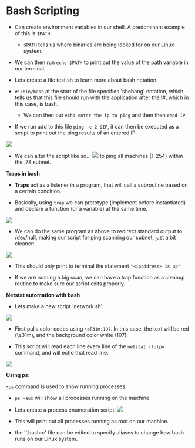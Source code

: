 # Bash Scripting 

- Can create environment variables in our shell. A predominant example of this is `$PATH`
   - `$PATH` tells us where binaries are being looked for on our Linux system.

- We can then run `echo $PATH` to print out the value of the path variable in our terminal.

- Lets create a file test.sh to learn more about bash notation.

- `#!/bin/bash` at the start of the file specifies 'shebang' notation, which tells us that this file should run with the application after the !#, which in this case, is bash.

	- We can then put `echo enter the ip to ping` and then then `read IP` 

- If we run add to this file  `ping -c 2 $IP`, it can then be executed as a script to print out the ping results of an entered IP.

![](https://cdn.ethereal.bond/file/github-images/Pasted+image+20220418173530.png)

- We can alter the script like so...
![](https://cdn.ethereal.bond/file/github-images/Pasted+image+20220418173652.png)
to ping all machines (1-254) within the .78 subnet.


**Traps in bash**

- **Traps** act as a listener in a program, that will call a subroutine based on a certain condition.

- Basically, using `trap` we can prototype (implement before instantiated) and declare a function (or a variable) at the same time.

![](https://cdn.ethereal.bond/file/github-images/Pasted+image+20220418174240.png)

- We can do the same program as above to redirect standard output to /dev/null, making our script for ping scanning our subnet, just a bit cleaner:
 
![](https://cdn.ethereal.bond/file/github-images/Pasted+image+20220418174729.png)

- This should only print to terminal the statement 
`"<ipaddress> is up"`

- If we are running a big scan, we can have a trap function as a cleanup routine to make sure our script exits properly.

**Netstat automation with bash**

- Lets make a new script 'network.sh'.

![](https://cdn.ethereal.bond/file/github-images/Pasted+image+20220418175541.png)

- First pulls color codes using `\e[31m;107`. In this case, the text will be red (\e31m), and the background color white (107).

- This script will read each line every line of the `netstat -tulpn` command, and will echo that read line.

![](https://cdn.ethereal.bond/file/github-images/Pasted+image+20220418175832.png)

**Using ps**:

-`ps` command is used to show running processes. 
- `ps -aux` will show all processes running on the machine.

- Lets create a process enumeration script:
![](https://cdn.ethereal.bond/file/github-images/Pasted+image+20220418180910.png)

- This will print out all processes running as root on our machine.

- the ''.bashrc' file can be edited to specify aliases to change how bash runs on our Linux system.






